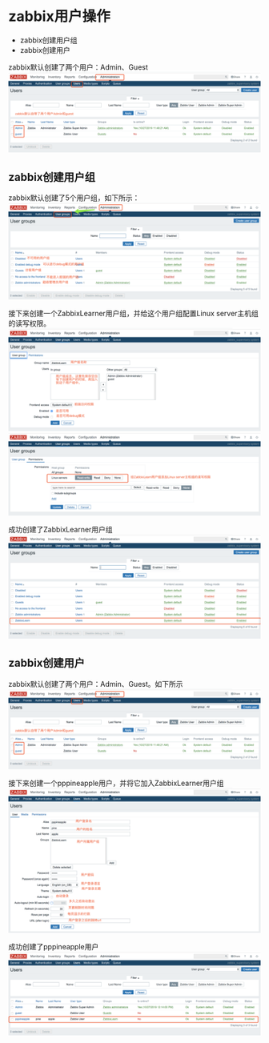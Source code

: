 # zabbix用户操作
* zabbix创建用户组
* zabbix创建用户

zabbix默认创建了两个用户：Admin、Guest
![user](./images/user.png)

## zabbix创建用户组
zabbix默认创建了5个用户组，如下所示：
![usergroup](./images/usergroup.png)

接下来创建一个ZabbixLearner用户组，并给这个用户组配置Linux server主机组的读写权限。
![createusergroup1](./images/createusergroup1.png)
![createusergroup2](./images/createusergroup2.png)

成功创建了ZabbixLearner用户组
![createusergroup3](./images/createusergroup3.png)

## zabbix创建用户
zabbix默认创建了两个用户：Admin、Guest。如下所示
![user](./images/user.png)

接下来创建一个pppineapple用户，并将它加入ZabbixLearner用户组
![createuser1](./images/createuser1.png)

成功创建了pppineapple用户
![createuser2](./images/createuser2.png)
